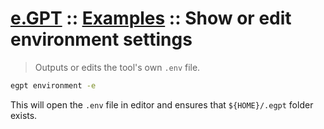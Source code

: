 # [e.GPT](../README.md) :: [Examples](./README.md) :: Show or edit environment settings

> Outputs or edits the tool's own `.env` file.

```bash
egpt environment -e
```

This will open the `.env` file in editor and ensures that `${HOME}/.egpt` folder exists.
